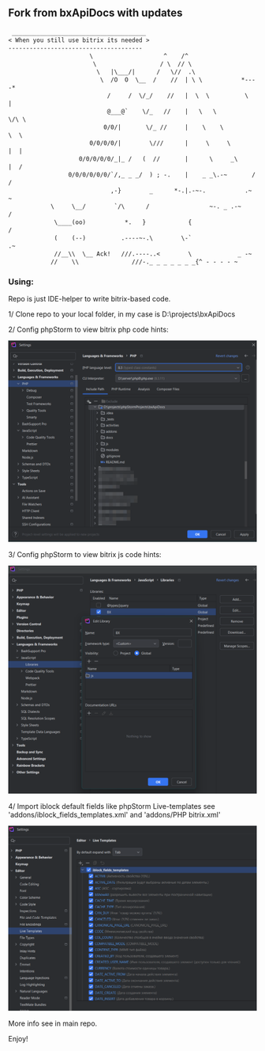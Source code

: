 ## Fork from bxApiDocs with updates

```
 ______________________________________
< When you still use bitrix its needed >
--------------------------------------
                       \                    ^    /^
                        \                  / \  // \
                         \   |\___/|      /   \//  .\
                          \  /O  O  \__  /    //  | \ \           *----*
                            /     /  \/_/    //   |  \  \          \   |
                            @___@`    \/_   //    |   \   \         \/\ \
                           0/0/|       \/_ //     |    \    \         \  \
                       0/0/0/0/|        \///      |     \     \       |  |
                    0/0/0/0/0/_|_ /   (  //       |      \     _\     |  /
                 0/0/0/0/0/0/`/,_ _ _/  ) ; -.    |    _ _\.-~       /   /
                             ,-}        _      *-.|.-~-.           .~    ~
            \     \__/        `/\      /                 ~-. _ .-~      /
             \____(oo)           *.   }            {                   /
             (    (--)          .----~-.\        \-`                 .~
             //__\\  \__ Ack!   ///.----..<        \             _ -~
            //    \\               ///-._ _ _ _ _ _ _{^ - - - - ~
```
### Using:

Repo is just IDE-helper to write bitrix-based code.

1/ Clone repo to your local folder, in my case is D:\projects\bxApiDocs

2/ Config phpStorm to view bitrix php code hints:

![](docs/images/2025-02-13_23-25-22.png)

3/ Config phpStorm to view bitrix js code hints:

![](docs/images/2025-02-13_23-23-02.png)

4/ Import iblock default fields like phpStorm Live-templates
see 'addons/iblock_fields_templates.xml' and 'addons/PHP bitrix.xml'

![](docs/images/2025-02-13_23-56-04.png)

More info see in main repo.

Enjoy!
